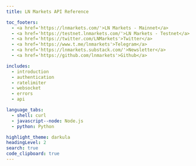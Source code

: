 ```yaml
---
title: LN Markets API Reference

toc_footers:
  - <a href='https://lnmarkets.com/'>LN Markets - Mainnet</a>
  - <a href='https://testnet.lnmarkets.com/'>LN Markets - Testnet</a>
  - <a href='https://twitter.com/LNMarkets'>Twitter</a>
  - <a href='https://www.t.me/lnmarkets'>Telegram</a>
  - <a href='https://lnmarkets.substack.com/'>Newsletter</a>
  - <a href='https://github.com/lnmarkets'>Github</a>

includes:
  - introduction
  - authentication
  - ratelimiter
  - websocket
  - errors
  - api

language_tabs:
  - shell: curl
  - javascript--node: Node.js
  - python: Python

highlight_theme: darkula
headingLevel: 2
search: true
code_clipboard: true
---
```

